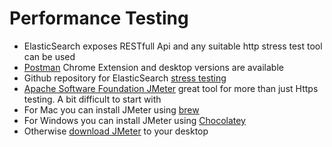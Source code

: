 # Performance Testing #

* ElasticSearch exposes RESTfull Api and any suitable http stress test tool can be used
* <a href="https://www.getpostman.com/" target="_blank">Postman</a> Chrome Extension and desktop versions are available 
* Github repository for ElasticSearch <a href="https://github.com/logzio/elasticsearch-stress-test" target="_bank">stress testing</a>
* <a href="http://jmeter.apache.org/" target="_blank">Apache Software Foundation JMeter</a> great tool for more than just Https testing. A bit difficult to start with
* For Mac you can install JMeter using <a href="http://brew.sh/" target="_blank">brew</a>
* For Windows you can install JMeter using <a href="https://chocolatey.org/packages?q=jmeter" target="_blank">Chocolatey</a>
* Otherwise <a href="http://jmeter.apache.org/download_jmeter.cgi" target="_blank">download JMeter</a> to your desktop
